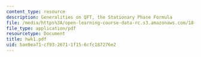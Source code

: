 ```yaml
---
content_type: resource
description: Generalities on QFT, the Stationary Phase Formula
file: /media/https%3A/open-learning-course-data-rc.s3.amazonaws.com/18-238-geometry-and-quantum-field-theory-fall-2002/bae0ea71cf9326711f156cfc187276e2_hwk1.pdf
file_type: application/pdf
resourcetype: Document
title: hwk1.pdf
uid: bae0ea71-cf93-2671-1f15-6cfc187276e2
---
```

